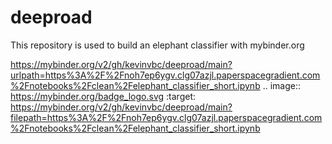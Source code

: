 # deeproad

This repository is used to build an elephant classifier with mybinder.org

https://mybinder.org/v2/gh/kevinvbc/deeproad/main?urlpath=https%3A%2F%2Fnoh7ep6ygv.clg07azjl.paperspacegradient.com%2Fnotebooks%2Fclean%2Felephant_classifier_short.ipynb
.. image:: https://mybinder.org/badge_logo.svg
 :target: https://mybinder.org/v2/gh/kevinvbc/deeproad/main?filepath=https%3A%2F%2Fnoh7ep6ygv.clg07azjl.paperspacegradient.com%2Fnotebooks%2Fclean%2Felephant_classifier_short.ipynb
